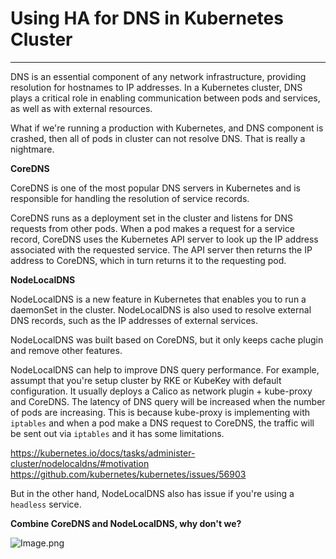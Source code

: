 # Using HA for DNS in Kubernetes Cluster

---

DNS is an essential component of any network infrastructure, providing resolution for hostnames to IP addresses. In a Kubernetes cluster, DNS plays a critical role in enabling communication between pods and services, as well as with external resources.

What if we're running a production with Kubernetes, and DNS component is crashed, then all of pods in cluster can not resolve DNS. That is really a nightmare.

**CoreDNS**

CoreDNS is one of the most popular DNS servers in Kubernetes and is responsible for handling the resolution of service records. 

CoreDNS runs as a deployment set in the cluster and listens for DNS requests from other pods. 
When a pod makes a request for a service record, CoreDNS uses the Kubernetes API server to look up the IP address associated with the requested service. The API server then returns the IP address to CoreDNS, which in turn returns it to the requesting pod.

**NodeLocalDNS**

NodeLocalDNS is a new feature in Kubernetes that enables you to run a daemonSet in the cluster. NodeLocalDNS is also used to resolve external DNS records, such as the IP addresses of external services. 

NodeLocalDNS was built based on CoreDNS, but it only keeps cache plugin and remove other features. 

NodeLocalDNS can help to improve DNS query performance. For example, assumpt that you're setup cluster by RKE or KubeKey with default configuration. It usually deploys a Calico as network plugin + kube-proxy and CoreDNS. The latency of DNS query will be increased when the number of pods are increasing. This is because kube-proxy is implementing with `iptables` and when a pod make a DNS request to CoreDNS, the traffic will be sent out via `iptables` and it has some limitations.

https://kubernetes.io/docs/tasks/administer-cluster/nodelocaldns/#motivation
https://github.com/kubernetes/kubernetes/issues/56903

But in the other hand, NodeLocalDNS also has issue if you're using a `headless` service.

**Combine CoreDNS and NodeLocalDNS, why don't we?**

![Image.png](https://raw.githubusercontent.com/sonminh18/kubernetes-nightmares/main/docs/assets/img/posts/HA-DNS.png)